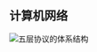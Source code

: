 ## 计算机网络

![五层协议的体系结构](https://user-gold-cdn.xitu.io/2018/7/29/164e5307471e8eba?imageView2/0/w/1280/h/960/format/webp/ignore-error/1)
